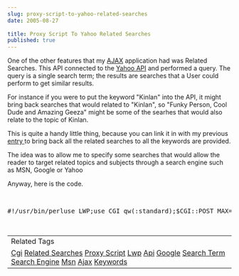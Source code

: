 ```yaml
---
slug: proxy-script-to-yahoo-related-searches
date: 2005-08-27
 
title: Proxy Script To Yahoo Related Searches
published: true
---
```

One of the other features that my <a href="http://www.kinlan.co.uk/AjaxExperiments/AjaxTag">AJAX</a> application had was Related Searches. This API connected to the <a href="http://developer.yahoo.net">Yahoo API</a> and performed a query. The query is a single search term; the results are searches that a User could perform to get similar results.<p />For instance if you were to put the keyword "Kinlan" into the API, it might bring back searches that would related to "Kinlan", so "Funky Person, Cool Dude and Amazing Geeza" might be some of the searhes that would also relate to the topic of Kinlan.<p />This is quite a handy little thing, because you can link it in with my previous <a href="http://www.kinlan.co.uk/2005/08/proxy-script-to-yahoo-api-term.html">entry </a>to bring back all the related searches to all the keywords are provided.<p />The idea was to allow me to specify some searches that would allow the reader to target related topics and subjects through a search engine such as MSN, Google or Yahoo<p />Anyway, here is the code.<p /><br /><div class="CodeRay">
  <div class="code"><pre>#!/usr/bin/perluse LWP;use CGI qw(:standard);$CGI::POST_MAX=1024 * 100;  # max 100K postsmy($qCGI) = new CGI();my($YahooAppID) = &quot;APPIDHERE&quot;;my($baseUrl) = &quot;http://api.search.yahoo.com/WebSearchService/V1/relatedSuggestion&quot;;my($query) = $qCGI-&gt;param('query');my($finalUrl) = $baseUrl$ua = LWP::UserAgent-&gt;new;$ua-&gt;agent(&quot;YahooPassThrough/0.1 &quot;);# Create a requestmy $req = HTTP::Request-&gt;new(POST =&gt; $finalUrl);$req-&gt;content(&quot;appid=$YahooAppID&amp;query=$query&amp;results=50&quot;);# Pass request to the user agent and get a response backmy $res = $ua-&gt;request($req);print &quot;Content-type: text/xml\n\n&quot;;print $res-&gt;content;</pre></div>
</div>
<p /><br /><table class="TechnoratiHead TagHeader">
<tr><td>Related Tags</td></tr>
<tr class="Technorati"><td>
<a href="https://paul.kinlan.me/tags/Cgi" class="Tag" rel="tag">Cgi</a> <a href="https://paul.kinlan.me/tags/Related" class="Tag" rel="tag">Related Searches</a> <a href="https://paul.kinlan.me/tags/Proxy" class="Tag" rel="tag">Proxy Script</a> <a href="https://paul.kinlan.me/tags/Lwp" class="Tag" rel="tag">Lwp</a> <a href="https://paul.kinlan.me/tags/Api" class="Tag" rel="tag">Api</a> <a href="https://paul.kinlan.me/tags/Google" class="Tag" rel="tag">Google</a> <a href="https://paul.kinlan.me/tags/Search%20Term" class="Tag" rel="tag">Search Term</a> <a href="https://paul.kinlan.me/tags/Search%20Engine" class="Tag" rel="tag">Search Engine</a> <a href="https://paul.kinlan.me/tags/Msn" class="Tag" rel="tag">Msn</a> <a href="https://paul.kinlan.me/tags/Ajax" class="Tag" rel="tag">Ajax</a> <a href="https://paul.kinlan.me/tags/Keywords" class="Tag" rel="tag">Keywords</a>
</td></tr>
</table>

